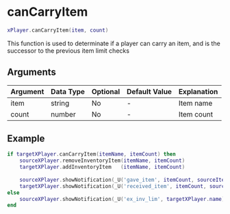 # canCarryItem

```lua
xPlayer.canCarryItem(item, count)
```

This function is used to determinate if a player can carry an item, and is the successor to the previous item limit checks

## Arguments

| Argument | Data Type | Optional | Default Value | Explanation |
|----------|-----------|----------|---------------|-------------|
| item     | string    | No       | -             | Item name   |
| count    | number    | No       | -             | Item count  |

## Example

```lua
if targetXPlayer.canCarryItem(itemName, itemCount) then
	sourceXPlayer.removeInventoryItem(itemName, itemCount)
	targetXPlayer.addInventoryItem   (itemName, itemCount)
	
	sourceXPlayer.showNotification(_U('gave_item', itemCount, sourceItem.label, targetXPlayer.name))
	targetXPlayer.showNotification(_U('received_item', itemCount, sourceItem.label, sourceXPlayer.name))
else
	sourceXPlayer.showNotification(_U('ex_inv_lim', targetXPlayer.name))
end
```
